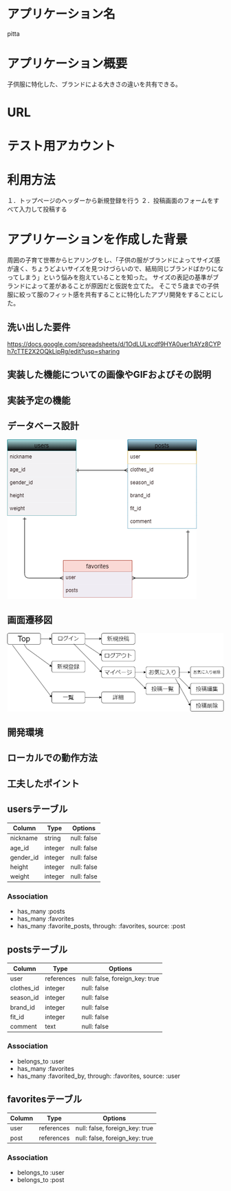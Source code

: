 # アプリケーション名
pitta

# アプリケーション概要
子供服に特化した、ブランドによる大きさの違いを共有できる。

# URL

# テスト用アカウント

# 利用方法
１．トップページのヘッダーから新規登録を行う
２．投稿画面のフォームをすべて入力して投稿する

# アプリケーションを作成した背景
周囲の子育て世帯からヒアリングをし、「子供の服がブランドによってサイズ感が違く、ちょうどよいサイズを見つけづらいので、結局同じブランドばかりになってしまう」という悩みを抱えていることを知った。
サイズの表記の基準がブランドによって差があることが原因だと仮説を立てた。
そこで５歳までの子供服に絞って服のフィット感を共有することに特化したアプリ開発をすることにした。

## 洗い出した要件
https://docs.google.com/spreadsheets/d/1OdLULxcdf9HYA0uer1tAYz8CYPh7cTTE2X2OQkLipRg/edit?usp=sharing

## 実装した機能についての画像やGIFおよびその説明
## 実装予定の機能
## データベース設計
![ER図](app/assets/images/pitta.png)
## 画面遷移図
![画面遷移図](app/assets/images/pitta.drawio.png)
## 開発環境
## ローカルでの動作方法
## 工夫したポイント

## usersテーブル
| Column    | Type    | Options     |
| --------- | ------- | ----------- |
| nickname  | string  | null: false |
| age_id    | integer | null: false |(ActiveHash - Age)
| gender_id | integer | null: false |(ActiveHash - Gender)
| height    | integer | null: false |
| weight    | integer | null: false |
### Association
- has_many :posts
- has_many :favorites
- has_many :favorite_posts, through: :favorites, source: :post <!-- Userは多数のfavorite_postsを持つ。これはfavoritesを経由している-->

## postsテーブル
| Column     | Type       | Options     |
| ---------- | ---------- | ----------- |
| user       | references | null: false, foreign_key: true |
| clothes_id | integer    | null: false |(ActiveHash - Clothes)
| season_id  | integer    | null: false |(ActiveHash - Season)
| brand_id   | integer    | null: false |(ActiveHash - Brand)
| fit_id     | integer    | null: false |(ActiveHash - Fit)
| comment    | text       | null: false |
### Association
- belongs_to :user
- has_many :favorites
- has_many :favorited_by, through: :favorites, source: :user

## favoritesテーブル
| Column | Type       | Options     |
| ------ | ---------- | ----------- |
| user   | references | null: false, foreign_key: true |
| post   | references | null: false, foreign_key: true |
### Association
- belongs_to :user
- belongs_to :post